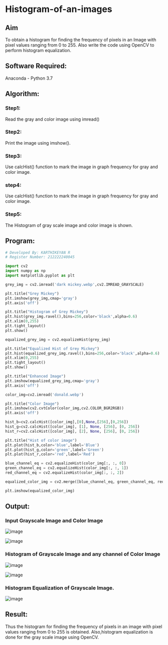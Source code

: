 # Histogram-of-an-images
## Aim
To obtain a histogram for finding the frequency of pixels in an Image with pixel values ranging from 0 to 255. Also write the code using OpenCV to perform histogram equalization.

## Software Required:
Anaconda - Python 3.7

## Algorithm:
### Step1:
Read the gray and color image using imread()

### Step2:
Print the image using imshow().

### Step3:
Use calcHist() function to mark the image in graph frequency for gray and color image.

### step4:
Use calcHist() function to mark the image in graph frequency for gray and color image.

### Step5:
The Histogram of gray scale image and color image is shown.


## Program:
```python
# Developed By: KARTHIKEYAN R
# Register Number: 212222240045

import cv2
import numpy as np
import matplotlib.pyplot as plt

grey_img = cv2.imread('dark mickey.webp',cv2.IMREAD_GRAYSCALE)

plt.title("Grey Mickey")
plt.imshow(grey_img,cmap='gray')
plt.axis('off')

plt.title("Histogram of Grey Mickey")
plt.hist(grey_img.ravel(),bins=256,color='black',alpha=0.6)
plt.xlim(0,255)
plt.tight_layout()
plt.show()

equalized_grey_img = cv2.equalizeHist(grey_img)

plt.title("Equalized Hist of Grey Mickey")
plt.hist(equalized_grey_img.ravel(),bins=256,color='black',alpha=0.6)
plt.xlim(0,255)
plt.tight_layout()
plt.show()

plt.title("Enhanced Image")
plt.imshow(equalized_grey_img,cmap='gray')
plt.axis('off')

color_img=cv2.imread('donald.webp')

plt.title("Color Image")
plt.imshow(cv2.cvtColor(color_img,cv2.COLOR_BGR2RGB))
plt.axis('off')

hist_b=cv2.calcHist([color_img],[0],None,[256],[0,256])
hist_g=cv2.calcHist([color_img], [1], None, [256], [0, 256])
hist_r=cv2.calcHist([color_img], [2], None, [256], [0, 256])

plt.title("Hist of color image")
plt.plot(hist_b,color='blue',label='Blue')
plt.plot(hist_g,color='green',label='Green')
plt.plot(hist_r,color='red',label='Red')

blue_channel_eq = cv2.equalizeHist(color_img[:, :, 0])
green_channel_eq = cv2.equalizeHist(color_img[:, :, 1])
red_channel_eq = cv2.equalizeHist(color_img[:, :, 2])

equalized_color_img = cv2.merge([blue_channel_eq, green_channel_eq, red_channel_eq])

plt.imshow(equalized_color_img)

```
## Output:
### Input Grayscale Image and Color Image
![image](https://github.com/user-attachments/assets/f671ae46-786f-47ff-b4e8-c750a0258131)

![image](https://github.com/user-attachments/assets/312570d5-11ea-4a07-ab42-46b833a84b74)

### Histogram of Grayscale Image and any channel of Color Image
![image](https://github.com/user-attachments/assets/974d7e63-8ff4-4d3c-bca5-75c08b95a5f7)

![image](https://github.com/user-attachments/assets/1548ac9e-b69e-4ce6-822a-06ab3e22b426)

### Histogram Equalization of Grayscale Image.

![image](https://github.com/user-attachments/assets/124d75ae-86c0-4636-a34b-39671225161e)

## Result: 
Thus the histogram for finding the frequency of pixels in an image with pixel values ranging from 0 to 255 is obtained. Also,histogram equalization is done for the gray scale image using OpenCV.
